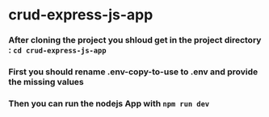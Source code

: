 # crud-express-js-app
### After cloning the project you shloud get in the project directory : `cd crud-express-js-app`
### First you should rename .env-copy-to-use to .env and provide the missing values
### Then you can run the nodejs App with `npm run dev` 
